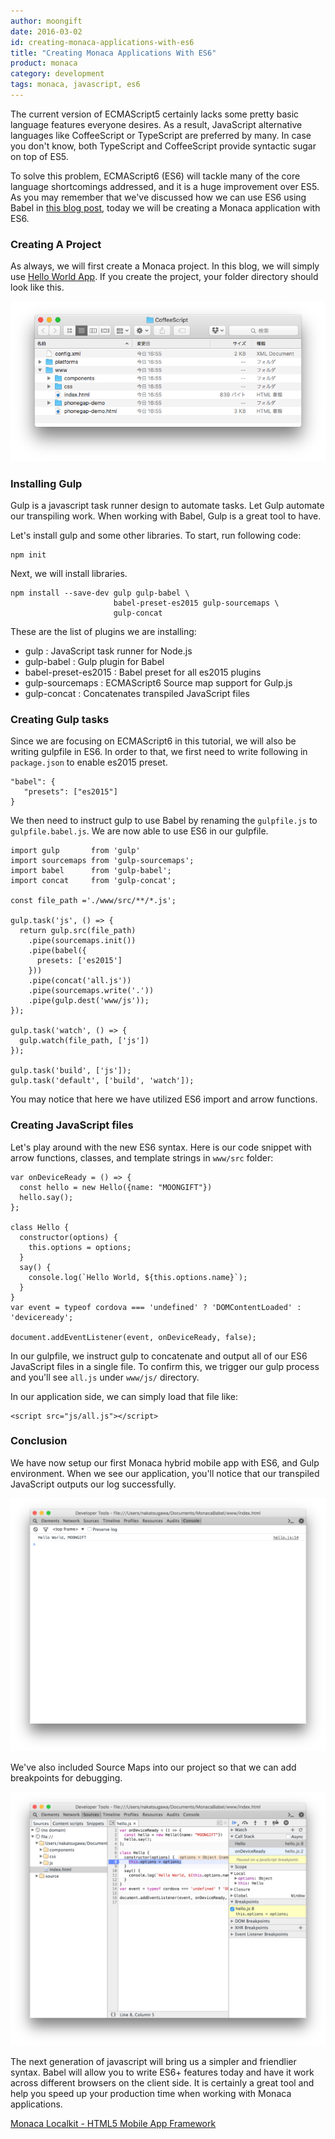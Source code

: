 ```yaml
---
author: moongift
date: 2016-03-02
id: creating-monaca-applications-with-es6
title: "Creating Monaca Applications With ES6"
product: monaca
category: development
tags: monaca, javascript, es6
---
```


The current version of ECMAScript5 certainly lacks some pretty basic language features everyone desires.
As a result, JavaScript alternative languages like CoffeeScript or TypeScript are preferred by many.
In case you don't know, both TypeScript and CoffeeScript provide syntactic sugar on top of ES5.

To solve this problem, ECMAScript6 (ES6) will tackle many of the core language shortcomings addressed, and it is a huge improvement over ES5.
As you may remember that we've discussed how we can use ES6 using Babel in [this blog post](https://onsen.io/blog/trying-out-javascript-es6-using-babel/), today we will be creating a Monaca application with ES6.

<!-- more -->

### Creating A Project

As always, we will first create a Monaca project.
In this blog, we will simply use [Hello World App](https://github.com/monaca/project-templates/tree/master/0-helloworld).
If you create the project, your folder directory should look like this.


![Monaca LocalKit Project](/blog/content/images/2016/Mar/monaca-coffeescript-1.png)


### Installing Gulp

Gulp is a javascript task runner design to automate tasks.
Let Gulp automate our transpiling work.
When working with Babel, Gulp is a great tool to have.

Let's install gulp and some other libraries.
To start, run following code:

```
npm init
```

Next, we will install libraries.

```
npm install --save-dev gulp gulp-babel \
                       babel-preset-es2015 gulp-sourcemaps \
                       gulp-concat
```

These are the list of plugins we are installing:

 - gulp : JavaScript task runner for Node.js
 - gulp-babel : Gulp plugin for Babel
 - babel-preset-es2015 : Babel preset for all es2015 plugins
 - gulp-sourcemaps : ECMAScript6 Source map support for Gulp.js
 - gulp-concat : Concatenates transpiled JavaScript files


### Creating Gulp tasks

Since we are focusing on ECMAScript6 in this tutorial, we will also be writing gulpfile in ES6.
In order to that, we first need to write following in `package.json` to enable es2015 preset.

```
"babel": {
   "presets": ["es2015"]
}
```

We then need to instruct gulp to use Babel by renaming the `gulpfile.js` to `gulpfile.babel.js`.
We are now able to use ES6 in our gulpfile.

```
import gulp       from 'gulp'
import sourcemaps from 'gulp-sourcemaps';
import babel      from 'gulp-babel';
import concat     from 'gulp-concat';

const file_path ='./www/src/**/*.js';

gulp.task('js', () => {
  return gulp.src(file_path)
    .pipe(sourcemaps.init())
    .pipe(babel({
      presets: ['es2015']
    }))
    .pipe(concat('all.js'))
    .pipe(sourcemaps.write('.'))
    .pipe(gulp.dest('www/js'));
});

gulp.task('watch', () => {
  gulp.watch(file_path, ['js'])
});

gulp.task('build', ['js']);
gulp.task('default', ['build', 'watch']);
```

You may notice that here we have utilized ES6 import and arrow functions.


### Creating JavaScript files

Let's play around with the new ES6 syntax.
Here is our code snippet with arrow functions, classes, and template strings in `www/src` folder:

```
var onDeviceReady = () => {
  const hello = new Hello({name: "MOONGIFT"})
  hello.say();
};

class Hello {
  constructor(options) {
    this.options = options;
  }
  say() {
    console.log(`Hello World, ${this.options.name}`);
  }
}
var event = typeof cordova === 'undefined' ? 'DOMContentLoaded' : 'deviceready';

document.addEventListener(event, onDeviceReady, false);
```

In our gulpfile, we instruct gulp to concatenate and output all of our ES6 JavaScript files in a single file.
To confirm this, we trigger our gulp process and you'll see `all.js` under `www/js/` directory.

In our application side, we can simply load that file like:

```
<script src="js/all.js"></script>
```

### Conclusion

We have now setup our first Monaca hybrid mobile app with ES6, and Gulp environment.
When we see our application, you'll notice that our transpiled JavaScript outputs our log successfully.


![Application Preview With Babel](/blog/content/images/2016/Mar/monaca-babel-2.png)


We've also included Source Maps into our project so that we can add breakpoints for debugging.


![Preview With Breakpoint](/blog/content/images/2016/Mar/monaca-babel-3.png)

The next generation of javascript will bring us a simpler and friendlier syntax.
Babel will allow you to write ES6+ features today and have it work across different browsers on the client side.
It is certainly a great tool and help you speed up your production time when working with Monaca applications.


[Monaca Localkit - HTML5 Mobile App Framework](https://monaca.io/localkit.html)

